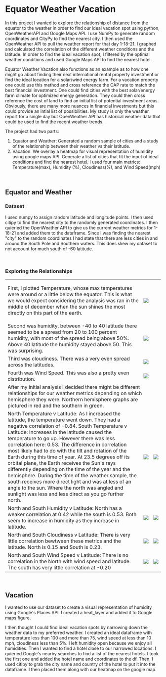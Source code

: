 <h1>Equator Weather Vacation</h1>

<p>In this project I wanted to explore the relationship of distance from the equator to the weather in order to find our ideal vacation spot using python, OpenWeatherAPI and Google Maps API. I use NumPy to generate random coordinates and CityPy to find the nearest city. I then used the OpenWeather API to pull the weather report for that day 1-18-21. I graphed and calculated the correlation of the different weather conditions and the latitude. In order to find the ideal vacation spot, I filtered by the optimal weather conditions and used Google Maps API to find the nearest hotel. 
  
 Equator Weather Vacation also functions as an example as to how one might go about finding their next international rental property investment or find the ideal location for a solar/wind energy farm. For a vacation property one could use this method and cross reference the CAP rate to match the best financial investment. One could find cities with the best solar/energy farm climate for optimized energy generation. They could then cross reference the cost of land to find an initial list of potential investment areas. Obviously, there are many more nuances in financial investments but this could provide an intial list of possibilities. My study is only the weather report for a single day but OpenWeather API has historical weather data that could be used to find the recent weather trends.
 
  The project had two parts: 
 1) Equator and Weather: Generated a random sample of cities and a study of the relationship between their weather vs their latitude.
 2) Vacation: We overlay a heatmap for visual representation of humidity using google maps API. Generate a list of cities that fit the input of ideal conditions and find the nearest hotel. 
  I used four main metrics: Temperature(max), Humidity (%), Cloudiness(%), and Wind Speed(mph)</p>
<br>

<h2>Equator and Weather</h2>

<h3>Dataset</h3>
<p>I used numpy to assign random latitude and longitude points. I then used citipy to find the nearest city to the randomly generated coordinates. I then quieried the OpenWeather API to give us the current weather metrics for 1-18-21 and added them to the dataframe. Since I was finding the nearest "city" to the random coordinates I had state that there are less cities in and around the South Pole and Southern waters. This does skew my dataset to not account for much south of -60 latitude.</p>
<br>

<h3>Exploring the Relationships</h3>
<table>
  <tr>
    <td>
      <p>First, I plotted Temperature, whose max temperatures were around or a little below the equator. This is what we would expect considering the analysis was ran in the middle of december when the sun shines the most directly on this part of the earth.
      <p>
    </td>
    <td colspan="2">
      <img src="https://github.com/emmobley63/Equator-Weather-Vacation/blob/main/Images/Temperature_Latitude_1-18-21.png">
    </td>
  </tr>

  <tr>
    <td>Second was humidity. between -40 to 40 latitude there seemed to be a spread from 20 to 100 percent humidity, with most of the spread being above 50%. Above 40 latitude the humidity stayed above 50. This was surprising.
    </td>
    <td colspan="2">
      <img src="https://github.com/emmobley63/Equator-Weather-Vacation/blob/main/Images/Humidity_Latitude_1-18-21.png">
    </td>

   <tr>
     <td>Third was cloudiness. There was a very even spread across the latitudes.
     </td>
     <td colspan="2">
       <img src="https://github.com/emmobley63/Equator-Weather-Vacation/blob/main/Images/Cloudiness_Latitude_1-18-21.png">
     </td>
  </tr>

  <tr>
    <td>Fourth was Wind Speed. This was also a pretty even distribution.
    </td>
    <td colspan="2">
      <img src="https://github.com/emmobley63/Equator-Weather-Vacation/blob/main/Images/WindSpeed_Latitude_1-18-21.png">
    </td>
  </tr>

  <tr>
    <td colspan="3">After my initial analysis I decided there might be different relationships for our weather metrics depending on which hemisphere they were. Northern hemisphere graphs are pictured in red and the southern in green.</td>
  </tr>

  <tr>
    <td>North Temperature v Latitude: As I increased the latitude, the temperature went down. They had a negative correlation of -0.84. South Temperature v Latitude: Increases in the latitude caused the temperature to go up. However there was less correlation here: 0.53. The difference in correlation most likely had to do with the tilt and rotation of the Earth during this time of year. At 23.5 degrees off its orbital plane, the Earth receives the Sun's rays differently depending on the time of the year and the hemisphere. During the time of the weather sample, the south receives more direct light and was at less of an angle to the sun. Where the north was angled and sunlight was less and less direct as you go further north.
    </td>
    <td>
      <img src="https://github.com/emmobley63/Equator-Weather-Vacation/blob/main/Images/Nothern_Hemisphere_Temperature_Latitude_1-18-21.png">
    </td>
    <td>
      <img src="https://github.com/emmobley63/Equator-Weather-Vacation/blob/main/Images/Southern_Hemisphere_Temperature_Latitude_1-18-21.png">
    </td>
  </tr>

  <tr>
    <td>North and South Humidity v Latitude: North has a weaker correlation at 0.42 while the south is 0.53. Both seem to increase in humidity as they increase in latitude.
    </td>
    <td>
      <img src="https://github.com/emmobley63/Equator-Weather-Vacation/blob/main/Images/Nothern_Hemisphere_Humidity_Latitude_1-18-21.png">
    </td>
    <td>
      <img src="https://github.com/emmobley63/Equator-Weather-Vacation/blob/main/Images/Southern_Hemisphere_Humidity_Latitude_1-18-21.png">
    </td>
  </tr>

  <tr>
    <td>North and South Cloudiness v Latitude: There is very little correlation bewtween these metrics and the latitude. North is 0.15 and South is 0.23.
    </td>
    <td>
      <img src="https://github.com/emmobley63/Equator-Weather-Vacation/blob/main/Images/Nothern_Hemisphere_Cloudiness_Latitude_1-18-21.png">
    </td>
    <td>
      <img src="https://github.com/emmobley63/Equator-Weather-Vacation/blob/main/Images/Southern_Hemisphere_Cloudiness_Latitude_1-18-21.png">
    </td>
  </tr>

  <tr>
    <td>North and South Wind Speed v Latitude: There is no correlation in the North with wind speed and latitude. The south has very little correlation at -0.20
    </td>
    <td>
      <img src="https://github.com/emmobley63/Equator-Weather-Vacation/blob/main/Images/Nothern_Hemisphere_WindSpeed_Latitude_1-18-21.png">
    </td>
    <td>
      <img src="https://github.com/emmobley63/Equator-Weather-Vacation/blob/main/Images/Southern_Hemisphere_WindSpeed_Latitude_1-18-21.png">
    </td>
  </tr>
</table>
<br>

 
<h2>Vacation</h2>
<p>I wanted to use our dataset to create a visual representation of humidity using Google's Places API. I created a heat_layer and added it to Google maps figure.

I then thought I could find ideal vacation spots by narrowing down the weather data to my preferred weather. I created an ideal dataframe with temperature less than 100 and more than 75, wind speed at less than 10 mph, cloudiness less than 5%. I left humidity open because we enjoy all humidities. Then I wanted to find a hotel close to our narrowed locations. I quieried Google's nearby searches to find a list of the nearest hotels. I took the first one and added the hotel name and coordinates to the df. Then, I used citipy to grab the city name and country of the hotel to put it into the dataframe. I then placed them along with our heatmap on the google map.</p>
